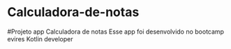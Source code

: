 # Calculadora-de-notas
#Projeto app Calculadora de notas Esse app foi desenvolvido no bootcamp evires Kotlin developer

